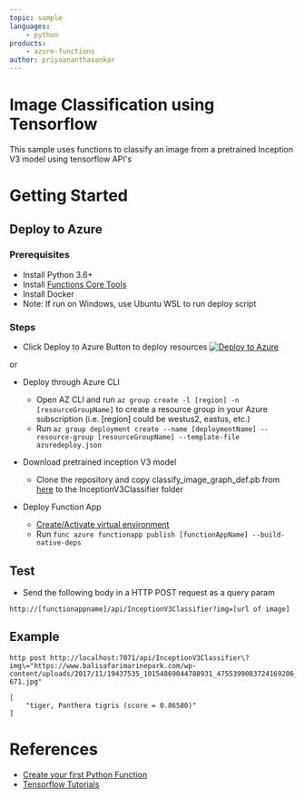 ```yaml
---
topic: sample
languages:
    - python
products:
    - azure-functions
author: priyaananthasankar
---
```


# Image Classification using Tensorflow

This sample uses functions to classify an image from a pretrained Inception V3 model using tensorflow API's

# Getting Started

## Deploy to Azure

### Prerequisites

- Install Python 3.6+
- Install [Functions Core Tools](https://docs.microsoft.com/en-us/azure/azure-functions/functions-run-local#v2)
- Install Docker
- Note: If run on Windows, use Ubuntu WSL to run deploy script

### Steps

- Click Deploy to Azure Button to deploy resources
[![Deploy to Azure](http://azuredeploy.net/deploybutton.png)](https://azuredeploy.net/)

or

- Deploy through Azure CLI
    - Open AZ CLI and run ```az group create -l [region] -n [resourceGroupName]``` to create a resource group in your Azure subscription (i.e. [region] could be westus2, eastus, etc.)
    - Run ```az group deployment create --name [deploymentName] --resource-group [resourceGroupName] --template-file azuredeploy.json```

- Download pretrained inception V3 model
  - Clone the repository and copy classify_image_graph_def.pb from [here](https://github.com/taey16/tf/tree/master/imagenet) to the InceptionV3Classifier folder

- Deploy Function App
  - [Create/Activate virtual environment](https://docs.microsoft.com/en-us/azure/azure-functions/functions-create-first-function-python#create-and-activate-a-virtual-environment)
  - Run `func azure functionapp publish [functionAppName] --build-native-deps` 

## Test

- Send the following body in a HTTP POST request as a query param
```
http://[functionappname]/api/InceptionV3Classifier?img=[url of image]

```

## Example

```
http post http://localhost:7071/api/InceptionV3Classifier\?img\="https://www.balisafarimarinepark.com/wp-content/uploads/2017/11/19437535_10154869044788931_4755399083724169206_n-671.jpg"

[
    "tiger, Panthera tigris (score = 0.86580)"
]
```

# References

- [Create your first Python Function](https://docs.microsoft.com/en-us/azure/azure-functions/functions-create-first-function-python)
- [Tensorflow Tutorials](https://www.tensorflow.org/tutorials/)

